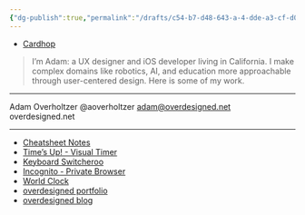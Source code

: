 ```yaml
---
{"dg-publish":true,"permalink":"/drafts/c54-b7-d48-643-a-4-dde-a3-cf-d07-eee-2-f9-ae-7-2/","dgHomeLink":true,"dgPassFrontmatter":false}
---
```



- [Cardhop](x-cardhop://show?id=contact:4FD2F5D1-FA7C-439F-9EEC-9F2893AB17FD&contact=Adam%20Overholtzer)

> I’m Adam: a UX designer and iOS developer living in California. I make complex domains like robotics, AI, and education more approachable through user-centered design. Here is some of my work.
---
Adam Overholtzer
@aoverholtzer
adam@overdesigned.net
overdesigned.net

---

- [Cheatsheet Notes](http://overdesigned.net/cheatsheet)
- [Time’s Up! - Visual Timer](http://overdesigned.net/timesup)
- [Keyboard Switcheroo](http://overdesigned.net/switcheroo)
- [Incognito - Private Browser](http://overdesigned.net/incognito)
- [World Clock](http://overdesigned.net/worldclock)
- [overdesigned portfolio](http://overdesigned.net/portfolio)
- [overdesigned blog](https://blog.overdesigned.net/)